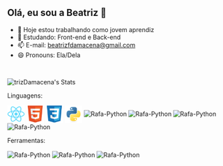 ## Olá, eu sou a Beatriz 👋


- 🔭 Hoje estou trabalhando como jovem aprendiz 
- 🌱 Estudando: Front-end e Back-end 
- 📫 E-mail: beatrizfdamacena@gmail.com
- 😄 Pronouns: Ela/Dela
<br/>

![trizDamacena's Stats](https://github-readme-stats.vercel.app/api?username=trizDamacena&theme=vue-dark&show_icons=true&hide_border=true&count_private=true)

Linguagens:
<div>
  <img align="center" alt="Rafa-React" height="40" width="40" src="https://raw.githubusercontent.com/devicons/devicon/master/icons/react/react-original.svg">
  <img align="center" alt="Rafa-HTML" height="40" width="40" src="https://raw.githubusercontent.com/devicons/devicon/master/icons/html5/html5-original.svg">
  <img align="center" alt="Rafa-CSS" height="40" width="40" src="https://raw.githubusercontent.com/devicons/devicon/master/icons/css3/css3-original.svg">
  <img align="center" alt="Rafa-Python" height="40" width="40" src="https://raw.githubusercontent.com/devicons/devicon/master/icons/python/python-original.svg">
  <img align="center" alt="Rafa-Python" height="40" width="40" src="https://raw.githubusercontent.com/marwin1991/profile-technology-icons/refs/heads/main/icons/java.png">
  <img align="center" alt="Rafa-Python" height="40" width="40" src="https://raw.githubusercontent.com/marwin1991/profile-technology-icons/refs/heads/main/icons/c%23.png">
  <img align="center" alt="Rafa-Python" height="40" width="40" src="https://raw.githubusercontent.com/marwin1991/profile-technology-icons/refs/heads/main/icons/c.png">
  <img align="center" alt="Rafa-Python" height="40" width="40" src="https://raw.githubusercontent.com/marwin1991/profile-technology-icons/refs/heads/main/icons/c++.png">
</div>

Ferramentas:
<div>
  <img align="center" alt="Rafa-Python" height="40" width="40" src="https://raw.githubusercontent.com/marwin1991/profile-technology-icons/refs/heads/main/icons/visual_studio_code.png">
  <img align="center" alt="Rafa-Python" height="40" width="40" src="https://raw.githubusercontent.com/marwin1991/profile-technology-icons/refs/heads/main/icons/pycharm.png">
  <img align="center" alt="Rafa-Python" height="40" width="40" src="https://raw.githubusercontent.com/marwin1991/profile-technology-icons/refs/heads/main/icons/intellij.png">
</div>
